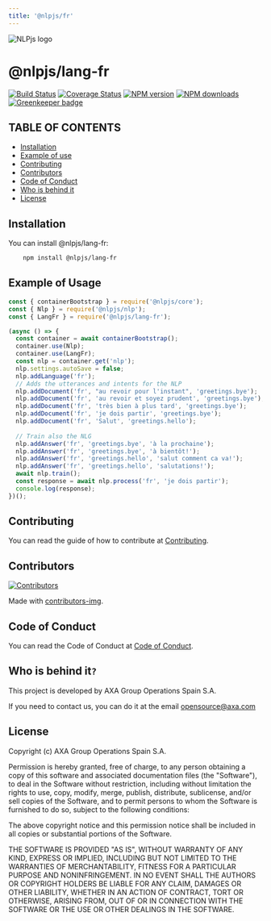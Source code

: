 ```yaml
---
title: '@nlpjs/fr'
---
```


![NLPjs logo](../../screenshots/nlplogo.gif)

# @nlpjs/lang-fr

[![Build Status](https://travis-ci.com/axa-group/nlp.js.svg?branch=master)](https://travis-ci.com/axa-group/nlp.js)
[![Coverage Status](https://coveralls.io/repos/github/axa-group/nlp.js/badge.svg?branch=master)](https://coveralls.io/github/axa-group/nlp.js?branch=master)
[![NPM version](https://img.shields.io/npm/v/node-nlp.svg?style=flat)](https://www.npmjs.com/package/node-nlp)
[![NPM downloads](https://img.shields.io/npm/dm/node-nlp.svg?style=flat)](https://www.npmjs.com/package/node-nlp) [![Greenkeeper badge](https://badges.greenkeeper.io/axa-group/nlp.js.svg)](https://greenkeeper.io/)

## TABLE OF CONTENTS

<!--ts-->

- [Installation](#installation)
- [Example of use](#example-of-use)
- [Contributing](#contributing)
- [Contributors](#contributors)
- [Code of Conduct](#code-of-conduct)
- [Who is behind it](#who-is-behind-it)
- [License](#license.md)
  <!--te-->

## Installation

You can install @nlpjs/lang-fr:

```bash
    npm install @nlpjs/lang-fr
```

## Example of Usage

```javascript
const { containerBootstrap } = require('@nlpjs/core');
const { Nlp } = require('@nlpjs/nlp');
const { LangFr } = require('@nlpjs/lang-fr');

(async () => {
  const container = await containerBootstrap();
  container.use(Nlp);
  container.use(LangFr);
  const nlp = container.get('nlp');
  nlp.settings.autoSave = false;
  nlp.addLanguage('fr');
  // Adds the utterances and intents for the NLP
  nlp.addDocument('fr', "au revoir pour l'instant", 'greetings.bye');
  nlp.addDocument('fr', 'au revoir et soyez prudent', 'greetings.bye');
  nlp.addDocument('fr', 'très bien à plus tard', 'greetings.bye');
  nlp.addDocument('fr', 'je dois partir', 'greetings.bye');
  nlp.addDocument('fr', 'Salut', 'greetings.hello');
  
  // Train also the NLG
  nlp.addAnswer('fr', 'greetings.bye', 'à la prochaine');
  nlp.addAnswer('fr', 'greetings.bye', 'à bientôt!');
  nlp.addAnswer('fr', 'greetings.hello', 'salut comment ca va!');
  nlp.addAnswer('fr', 'greetings.hello', 'salutations!');
  await nlp.train();
  const response = await nlp.process('fr', 'je dois partir');
  console.log(response);
})();
```

## Contributing

You can read the guide of how to contribute at [Contributing](../../CONTRIBUTING.md).

## Contributors

[![Contributors](https://contributors-img.firebaseapp.com/image?repo=axa-group/nlp.js)](https://github.com/axa-group/nlp.js/graphs/contributors)

Made with [contributors-img](https://contributors-img.firebaseapp.com).

## Code of Conduct

You can read the Code of Conduct at [Code of Conduct](../../CODE_OF_CONDUCT.md).

## Who is behind it`?`

This project is developed by AXA Group Operations Spain S.A.

If you need to contact us, you can do it at the email opensource@axa.com

## License

Copyright (c) AXA Group Operations Spain S.A.

Permission is hereby granted, free of charge, to any person obtaining
a copy of this software and associated documentation files (the
"Software"), to deal in the Software without restriction, including
without limitation the rights to use, copy, modify, merge, publish,
distribute, sublicense, and/or sell copies of the Software, and to
permit persons to whom the Software is furnished to do so, subject to
the following conditions:

The above copyright notice and this permission notice shall be
included in all copies or substantial portions of the Software.

THE SOFTWARE IS PROVIDED "AS IS", WITHOUT WARRANTY OF ANY KIND,
EXPRESS OR IMPLIED, INCLUDING BUT NOT LIMITED TO THE WARRANTIES OF
MERCHANTABILITY, FITNESS FOR A PARTICULAR PURPOSE AND
NONINFRINGEMENT. IN NO EVENT SHALL THE AUTHORS OR COPYRIGHT HOLDERS BE
LIABLE FOR ANY CLAIM, DAMAGES OR OTHER LIABILITY, WHETHER IN AN ACTION
OF CONTRACT, TORT OR OTHERWISE, ARISING FROM, OUT OF OR IN CONNECTION
WITH THE SOFTWARE OR THE USE OR OTHER DEALINGS IN THE SOFTWARE.
